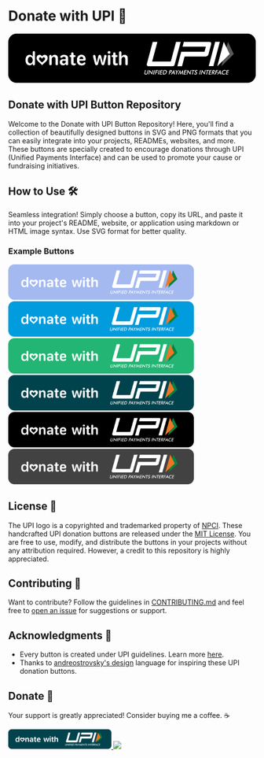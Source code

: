 # Donate with UPI 💸

<p align="center">
  <img src="https://github.com/TakiShiwa/donate-with-upi/blob/main/Button/SVG/UPI-black-02-01.svg" height="100" alt="Donate with UPI" />
</p>

## Donate with UPI Button Repository

Welcome to the Donate with UPI Button Repository! Here, you'll find a collection of beautifully designed buttons in SVG and PNG formats that you can easily integrate into your projects, READMEs, websites, and more. These buttons are specially created to encourage donations through UPI (Unified Payments Interface) and can be used to promote your cause or fundraising initiatives.

## How to Use 🛠️

Seamless integration! Simply choose a button, copy its URL, and paste it into your project's README, website, or application using markdown or HTML image syntax. Use SVG format for better quality.

### Example Buttons
<p align="center:">
 <img src="https://github.com/TakiShiwa/donate-with-upi/blob/main/Button/SVG/UPI-light-blue-01.svg" height="72" alt="Button Preview" />
 <img src="https://github.com/TakiShiwa/donate-with-upi/blob/main/Button/SVG/UPI-blue-01.svg" height="72" alt="Button Preview" />
 <img src="https://github.com/TakiShiwa/donate-with-upi/blob/main/Button/SVG/UPI-green-01.svg" height="72" alt="Button Preview" />
 <img src="https://github.com/TakiShiwa/donate-with-upi/blob/main/Button/SVG/UPI-teal-01.svg" height="72" alt="Button Preview" />
 <img src="https://github.com/TakiShiwa/donate-with-upi/blob/main/Button/SVG/UPI-black-01.svg" height="72" alt="Button Preview" />
 <img src="https://github.com/TakiShiwa/donate-with-upi/blob/main/Button/SVG/UPI-grey-02-01.svg" height="72" alt="Button Preview" />
</p>

## License 📝

The UPI logo is a copyrighted and trademarked property of [NPCI](https://www.npci.org.in/). These handcrafted UPI donation buttons are released under the [MIT License](LICENSE). You are free to use, modify, and distribute the buttons in your projects without any attribution required. However, a credit to this repository is highly appreciated.

## Contributing 🤝

Want to contribute? Follow the guidelines in [CONTRIBUTING.md](CONTRIBUTING.md) and feel free to [open an issue](https://github.com/TakiShiwa/donate-with-upi/issues) for suggestions or support. 

## Acknowledgments 🙏

- Every button is created under UPI guidelines. Learn more [here](https://www.bhimupi.org.in/sites/default/files/BHIM%20UPI%20Guidelines.pdf).
- Thanks to [andreostrovsky's design](https://github.com/andreostrovsky/donate-with-paypal/tree/master) language for inspiring these UPI donation buttons.

## Donate 💖

Your support is greatly appreciated! Consider buying me a coffee. ☕

<a href="https://github.com/TakiShiwa/Themes/assets/137756384/02a87419-84ec-4ea8-a910-20f92e19259a">
  <img src="https://github.com/TakiShiwa/donate-with-upi/blob/main/Button/SVG/UPI-teal-01.svg" height="40">
</a>
<a href="https://paypal.me/TakiShiwa/"><img src="https://github.com/andreostrovsky/donate-with-paypal/blob/master/blue.svg" height="40"></a> 
